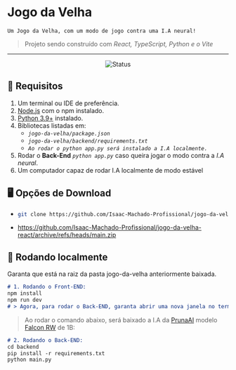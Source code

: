 # Jogo da Velha  
`Um Jogo da Velha, com um modo de jogo contra uma I.A neural!`  
> Projeto sendo construído com *React, TypeScript, Python e o Vite*   

---

<div align="center">
  <img src="https://img.shields.io/badge/Em%20Desenvolvimento-%23C63E3E" alt="Status">
</div>

## 📒 Requisitos
1. Um terminal ou IDE de preferência.  
2. [Node.js](https://nodejs.org/pt) com o npm instalado.  
3. [Python 3.9+](https://www.python.org/downloads/) instalado.  
4. Bibliotecas listadas em:
   - *`jogo-da-velha/package.json`*
   - *`jogo-da-velha/backend/requirements.txt`*
   - *`Ao rodar o python app.py será instalado a I.A localmente.`*
5. Rodar o **Back-End** *`python app.py`* caso queira jogar o modo contra a *I.A neural*.
6. Um computador capaz de rodar I.A localmente de modo estável

## 🖥️ Opções de Download
-  ```bash
   git clone https://github.com/Isaac-Machado-Profissional/jogo-da-velha-react.git
   ```
-  https://github.com/Isaac-Machado-Profissional/jogo-da-velha-react/archive/refs/heads/main.zip

## 🚀 Rodando localmente
Garanta que está na raiz da pasta jogo-da-velha anteriormente baixada.

```markdown
# 1. Rodando o Front-END:
npm install
npm run dev
# > Agora, para rodar o Back-END, garanta abrir uma nova janela no terminal.
```

> Ao rodar o comando abaixo, será baixado a I.A da [PrunaAI](https://www.pruna.ai/) modelo [Falcon RW](https://huggingface.co/PrunaAI/tiiuae-falcon-rw-1b-bnb-8bit-smashed/tree/main) de 1B:
```markdown
# 2. Rodando o Back-END:
cd backend
pip install -r requirements.txt
python main.py
```
